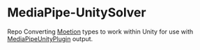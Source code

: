 # MediaPipe-UnitySolver

Repo Converting [Moetion](https://github.com/vignetteapp/Moetion) types to work within Unity for use with [MediaPipeUnityPlugin](https://github.com/homuler/MediaPipeUnityPlugin) output.
